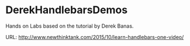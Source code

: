 # DerekHandlebarsDemos
Hands on Labs based on the tutorial by Derek Banas.

URL: http://www.newthinktank.com/2015/10/learn-handlebars-one-video/
